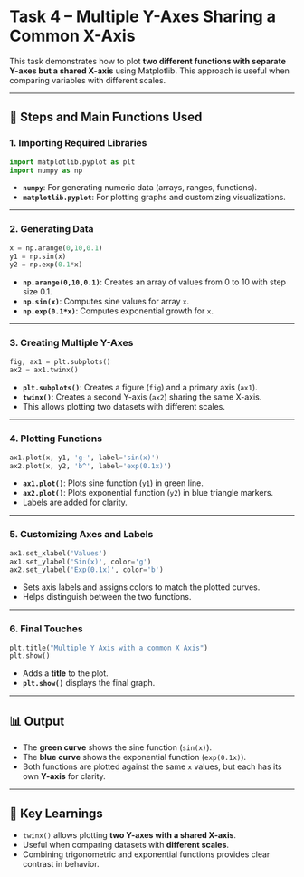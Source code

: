 # Task 4 – Multiple Y-Axes Sharing a Common X-Axis

This task demonstrates how to plot **two different functions with separate Y-axes but a shared X-axis** using Matplotlib. This approach is useful when comparing variables with different scales.

---

## 📌 Steps and Main Functions Used

### 1. **Importing Required Libraries**

```python
import matplotlib.pyplot as plt
import numpy as np
```

* **`numpy`**: For generating numeric data (arrays, ranges, functions).
* **`matplotlib.pyplot`**: For plotting graphs and customizing visualizations.

---

### 2. **Generating Data**

```python
x = np.arange(0,10,0.1)
y1 = np.sin(x)
y2 = np.exp(0.1*x)
```

* **`np.arange(0,10,0.1)`**: Creates an array of values from 0 to 10 with step size 0.1.
* **`np.sin(x)`**: Computes sine values for array `x`.
* **`np.exp(0.1*x)`**: Computes exponential growth for `x`.

---

### 3. **Creating Multiple Y-Axes**

```python
fig, ax1 = plt.subplots()
ax2 = ax1.twinx()
```

* **`plt.subplots()`**: Creates a figure (`fig`) and a primary axis (`ax1`).
* **`twinx()`**: Creates a second Y-axis (`ax2`) sharing the same X-axis.
* This allows plotting two datasets with different scales.

---

### 4. **Plotting Functions**

```python
ax1.plot(x, y1, 'g-', label='sin(x)')
ax2.plot(x, y2, 'b^', label='exp(0.1x)')
```

* **`ax1.plot()`**: Plots sine function (`y1`) in green line.
* **`ax2.plot()`**: Plots exponential function (`y2`) in blue triangle markers.
* Labels are added for clarity.

---

### 5. **Customizing Axes and Labels**

```python
ax1.set_xlabel('Values')
ax1.set_ylabel('Sin(x)', color='g')
ax2.set_ylabel('Exp(0.1x)', color='b')
```

* Sets axis labels and assigns colors to match the plotted curves.
* Helps distinguish between the two functions.

---

### 6. **Final Touches**

```python
plt.title("Multiple Y Axis with a common X Axis")
plt.show()
```

* Adds a **title** to the plot.
* **`plt.show()`** displays the final graph.

---

## 📊 Output

* The **green curve** shows the sine function (`sin(x)`).
* The **blue curve** shows the exponential function (`exp(0.1x)`).
* Both functions are plotted against the same `x` values, but each has its own **Y-axis** for clarity.

---

## 🚀 Key Learnings

* `twinx()` allows plotting **two Y-axes with a shared X-axis**.
* Useful when comparing datasets with **different scales**.
* Combining trigonometric and exponential functions provides clear contrast in behavior.